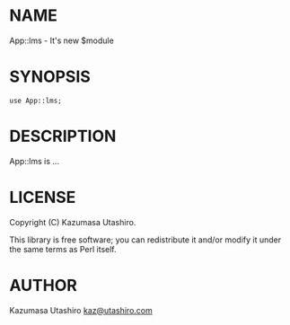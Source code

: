 # NAME

App::lms - It's new $module

# SYNOPSIS

    use App::lms;

# DESCRIPTION

App::lms is ...

# LICENSE

Copyright (C) Kazumasa Utashiro.

This library is free software; you can redistribute it and/or modify
it under the same terms as Perl itself.

# AUTHOR

Kazumasa Utashiro <kaz@utashiro.com>
